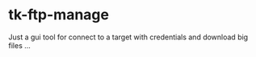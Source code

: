 # tk-ftp-manage
Just a gui tool for connect to a target with credentials and download big files ...

